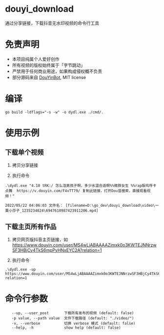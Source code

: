 # douyi_download

通过分享链接，下载抖音无水印视频的命令行工具

# 免责声明

- 本项目纯属个人爱好创作
- 所有视频的版权始终属于「字节跳动」
- 严禁用于任何商业用途，如果构成侵权概不负责
- 部分源码来自 [DouYinBot](https://github.com/lifei6671/DouYinBot), MIT license

# 编译

```
go build -ldflags="-s -w" -o dydl.exe ./cmd/.
```

# 使用示例

## 下载单个视频

1. 拷贝分享链接

2. 执行命令

```
.\dydl.exe "4.10 tRK:/ 怎么泡男孩子啊，多少水温合适啊%%微胖女生 %%rap版呜呼卡点舞  https://v.douyin.com/F4vTT79/ 复制此链接，打开Dou音搜索，直接观看视频！"

2022/05/22 04:06:03 文件名： [filename=D:\go_dev\douyi_download\video\一栗小莎子_1235234024\6947610987423911206.mp4]

```

## 下载主页所有作品

1. 拷贝网页版抖音主页链接，如 https://www.douyin.com/user/MS4wLjABAAAAZimxk0o3KWTEJNNrzwSF3HBjCy4TkS6mpPyHNxEYC2A?relation=1

2. 执行命令

```
.\dydl.exe -up https://www.douyin.com/user/MS4wLjABAAAAZimxk0o3KWTEJNNrzwSF3HBjCy4TkS6mpPyHNxEYC2A?relation=1
```

# 命令行参数

```
   --up, --user_post       下载所有发布的视频 (default: false)
   -p value, --path value  文件下载路径 (default: "./video/")
   -v, --verbose           切换 verbose 模式 (default: false)
   --help, -h              show help (default: false)
```
